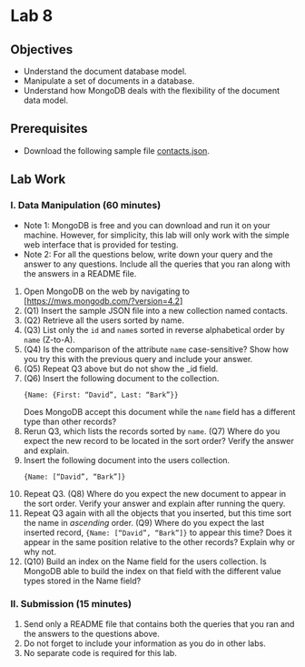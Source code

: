 # Lab 8

## Objectives

* Understand the document database model.
* Manipulate a set of documents in a database.
* Understand how MongoDB deals with the flexibility of the document data model.

## Prerequisites
* Download the following sample file [contacts.json](contacts.json).

## Lab Work

### I. Data Manipulation (60 minutes)
* Note 1: MongoDB is free and you can download and run it on your machine. However, for simplicity, this lab will only work with the simple web interface that is provided for testing.
* Note 2: For all the questions below, write down your query and the answer to any questions. Include all the queries that you ran along with the answers in a README file.
1. Open MongoDB on the web by navigating to [https://mws.mongodb.com/?version=4.2]
2. (Q1) Insert the sample JSON file into a new collection named contacts.
3. (Q2) Retrieve all the users sorted by name.
4. (Q3) List only the `id` and `name`s sorted in reverse alphabetical order by `name` (Z-to-A).
5. (Q4) Is the comparison of the attribute `name` case-sensitive? Show how you try this with the previous query and include your answer.
6. (Q5) Repeat Q3 above but do not show the _id field.
7. (Q6) Insert the following document to the collection.
    ```text
    {Name: {First: “David”, Last: “Bark”}}
    ```
    Does MongoDB accept this document while the `name` field has a different type than other records?
8. Rerun Q3, which lists the records sorted by `name`. (Q7) Where do you expect the new record to be located in the sort order? Verify the answer and explain.
9. Insert the following document into the users collection.
    ```text
    {Name: [“David”, “Bark”]}
    ```
10. Repeat Q3. (Q8) Where do you expect the new document to appear in the sort order. Verify your answer and explain after running the query.
11. Repeat Q3 again with all the objects that you inserted, but this time sort the name in *ascending* order. (Q9) Where do you expect the last inserted record, `{Name: [“David”, “Bark”]}` to appear this time? Does it appear in the same position relative to the other records? Explain why or why not.
12. (Q10) Build an index on the Name field for the users collection. Is MongoDB able to build the index on that field with the different value types stored in the Name field?

### II. Submission (15 minutes)
1. Send only a README file that contains both the queries that you ran and the answers to the questions above.
2. Do not forget to include your information as you do in other labs.
3. No separate code is required for this lab.
